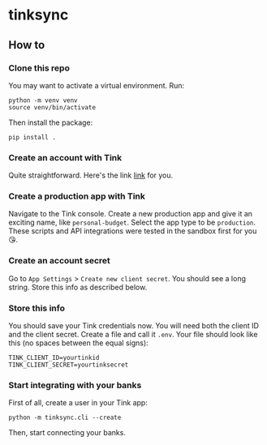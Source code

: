 # tinksync

## How to

### Clone this repo
You may want to activate a virtual environment. Run:
```
python -m venv venv
source venv/bin/activate
```
Then install the package:
```
pip install .
```

### Create an account with Tink
Quite straightforward. Here's the link [link](https://console.tink.com/signup) for you.

### Create a production app with Tink
Navigate to the Tink console. Create a new production app and give it an exciting name, like `personal-budget`. Select the app type to be `production`. These scripts and API integrations were tested in the sandbox first for you 😘.

### Create an account secret
Go to `App Settings` > `Create new client secret`. You should see a long string. Store this info as described below. 

### Store this info

You should save your Tink credentials now. You will need both the client ID and the client secret. Create a file and call it `.env`. Your file should look like this (no spaces between the equal signs):

```
TINK_CLIENT_ID=yourtinkid
TINK_CLIENT_SECRET=yourtinksecret
```

### Start integrating with your banks

First of all, create a user in your Tink app:

```
python -m tinksync.cli --create
```

Then, start connecting your banks.